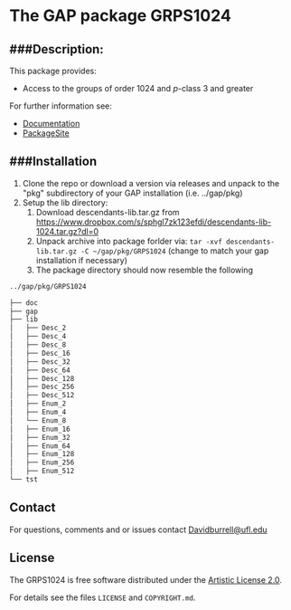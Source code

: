 # The GAP package GRPS1024

###Description:
--------------------

This package provides:

 - Access to the groups of order 1024 and $p$-class 3 and greater

For further information see:
   - [Documentation](https://davidburrell.github.io/GRPS1024/doc/chap0.html)
   - [PackageSite](https://davidburrell.github.io/GRPS1024/)

###Installation
--------------------

1. Clone the repo or download a version via releases and unpack to the "pkg" subdirectory of your GAP installation (i.e. ../gap/pkg)
2. Setup the lib directory:
	1. Download descendants-lib.tar.gz from <https://www.dropbox.com/s/sphgl7zk123efdi/descendants-lib-1024.tar.gz?dl=0>	
	2. Unpack archive into package forlder via:
	 `tar -xvf descendants-lib.tar.gz -C ~/gap/pkg/GRPS1024` 
	 (change to match your gap installation if necessary)
	3. The package directory should now resemble the following
```bash
../gap/pkg/GRPS1024

├── doc
├── gap
├── lib
│   ├── Desc_2
│   ├── Desc_4
│   ├── Desc_8
│   ├── Desc_16
│   ├── Desc_32
│   ├── Desc_64
│   ├── Desc_128
│   ├── Desc_256
│   ├── Desc_512
│   ├── Enum_2
│   ├── Enum_4
│   └── Enum_8
│   ├── Enum_16
│   ├── Enum_32
│   ├── Enum_64
│   ├── Enum_128
│   ├── Enum_256
│   ├── Enum_512
└── tst
```
## Contact
For questions, comments and or issues contact <Davidburrell@ufl.edu>


## License
The GRPS1024 is free software distributed under the [Artistic License 2.0](https://opensource.org/licenses/Artistic-2.0).

For details see the files `LICENSE` and `COPYRIGHT.md`.


